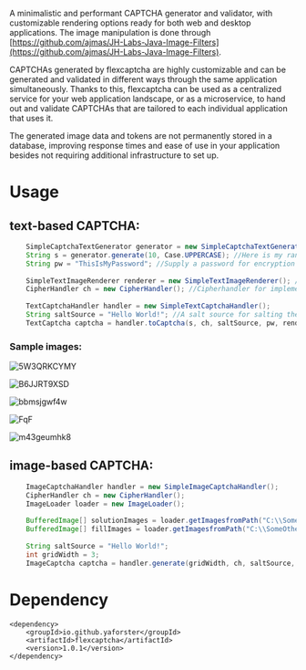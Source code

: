 A minimalistic and performant CAPTCHA generator and validator, with customizable rendering options
ready for both web
and desktop applications.
The image manipulation is done
through [https://github.com/ajmas/JH-Labs-Java-Image-Filters](https://github.com/ajmas/JH-Labs-Java-Image-Filters).

CAPTCHAs generated by flexcaptcha are highly customizable and can be generated and validated in
different ways through
the same application simultaneously. Thanks to this, flexcaptcha can be used as a centralized
service for your web
application landscape, or as a microservice, to hand out and validate CAPTCHAs that are tailored to
each individual
application that uses it.

The generated image data and tokens are not permanently stored in a database, improving response
times and ease of use
in your application besides not requiring additional infrastructure to set up.

# Usage

## text-based CAPTCHA:

```java
    SimpleCaptchaTextGenerator generator = new SimpleCaptchaTextGenerator(); //Can generate randomized strings from a pool of allowed characters
    String s = generator.generate(10, Case.UPPERCASE); //Here is my random string. I want all letters to be uppercase. lowercase and mixed-case is supported, too. Or you supply your own string.
    String pw = "ThisIsMyPassword"; //Supply a password for encryption
    
    SimpleTextImageRenderer renderer = new SimpleTextImageRenderer(); //pick a renderer controlling the image generation (and distortion)
    CipherHandler ch = new CipherHandler(); //Cipherhandler for implementing the encryption and decryption
    
    TextCaptchaHandler handler = new SimpleTextCaptchaHandler();
    String saltSource = "Hello World!"; //A salt source for salting the hashes and encryption
    TextCaptcha captcha = handler.toCaptcha(s, ch, saltSource, pw, renderer , 100, 300); //putting it all together
```

### Sample images:

![5W3QRKCYMY](https://user-images.githubusercontent.com/96397624/148242974-931e21b9-de0c-4200-ad99-41c3e3918228.png)

![B6JJRT9XSD](https://user-images.githubusercontent.com/96397624/148242976-62a6e567-f2e0-43cf-87ac-43ea03aef6a9.png)

![bbmsjgwf4w](https://user-images.githubusercontent.com/96397624/148242978-1037e9a1-7b19-48e7-86e3-8896bb33306d.png)

![FqF](https://user-images.githubusercontent.com/96397624/148242981-d7889d63-5850-40a7-b913-9f66b9fe478d.png)

![m43geumhk8](https://user-images.githubusercontent.com/96397624/148242983-53876334-f87f-483e-93c9-9f63ff958e8e.png)

## image-based CAPTCHA:

```java
    ImageCaptchaHandler handler = new SimpleImageCaptchaHandler();
    CipherHandler ch = new CipherHandler();
    ImageLoader loader = new ImageLoader();
    
    BufferedImage[] solutionImages = loader.getImagesfromPath("C:\\SomeDirectory");
    BufferedImage[] fillImages = loader.getImagesfromPath("C:\\SomeOtherDirectory");
    
    String saltSource = "Hello World!";
    int gridWidth = 3;
    ImageCaptcha captcha = handler.generate(gridWidth, ch, saltSource, password, solutionImages, fillImages);
```

# Dependency

```
<dependency>
    <groupId>io.github.yaforster</groupId>
    <artifactId>flexcaptcha</artifactId>
    <version>1.0.1</version>
</dependency>
```
